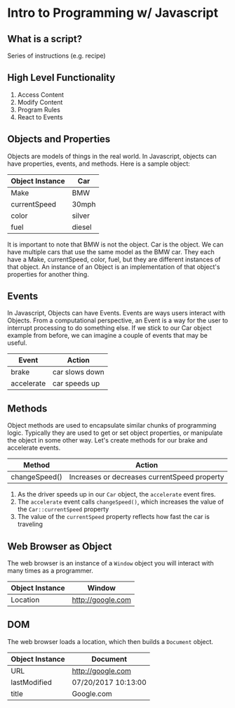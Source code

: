 # Intro to Programming w/ Javascript

## What is a script?

Series of instructions (e.g. recipe)

## High Level Functionality

1. Access Content
2. Modify Content
3. Program Rules
4. React to Events

## Objects and Properties

Objects are models of things in the real world. In Javascript, objects can have properties, events, and methods. Here is a sample object:

Object Instance | Car
---- | ----
Make | BMW
currentSpeed | 30mph
color | silver
fuel | diesel

It is important to note that BMW is not the object. Car is the object. We can have multiple cars that use the same model as the BMW car. They each have a Make, currentSpeed, color, fuel, but they are different instances of that object. An instance of an Object is an implementation of that object's properties for another thing. 

## Events

In Javascript, Objects can have Events. Events are ways users interact with Objects. From a computational perspective, an Event is a way for the user to interrupt processing to do something else. If we stick to our Car object example from before, we can imagine a couple of events that may be useful. 

Event | Action
---- | ----
brake | car slows down
accelerate | car speeds up

## Methods

Object methods are used to encapsulate similar chunks of programming logic. Typically they are used to get or set object properties, or manipulate the object in some other way. Let's create methods for our brake and accelerate events. 

Method | Action
---- | ----
changeSpeed() | Increases or decreases currentSpeed property

1. As the driver speeds up in our `Car` object, the `accelerate` event fires. 
2. The `accelerate` event calls `changeSpeed()`, which increases the value of the `Car::currentSpeed` property
3. The value of the `currentSpeed` property reflects how fast the car is traveling

## Web Browser as Object

The web browser is an instance of a `Window` object you will interact with many times as a programmer. 

Object Instance | Window
---- | ----
Location | http://google.com

## DOM

The web browser loads a location, which then builds a `Document` object. 

Object Instance | Document
---- | ----
URL | http://google.com
lastModified | 07/20/2017 10:13:00
title | Google.com
